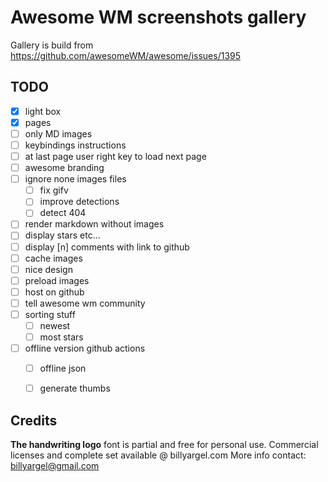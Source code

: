 # Awesome WM screenshots gallery

Gallery is build from https://github.com/awesomeWM/awesome/issues/1395

## TODO

- [x] light box
- [x] pages
- [ ] only MD images
- [ ] keybindings instructions
- [ ] at last page user right key to load next page
- [ ] awesome branding
- [ ] ignore none images files
  - [ ] fix gifv
  - [ ] improve detections
  - [ ] detect 404
- [ ] render markdown without images
- [ ] display stars etc...
- [ ] display [n] comments with link to github
- [ ] cache images
- [ ] nice design
- [ ] preload images
- [ ] host on github
- [ ] tell awesome wm community
- [ ] sorting stuff
  - [ ] newest
  - [ ] most stars

-[ ] offline version github actions
  - [ ] offline json
  - [ ] generate thumbs


## Credits

**The handwriting logo** font is partial and free for personal use.  Commercial
licenses and complete set available @ billyargel.com More info contact:
billyargel@gmail.com
